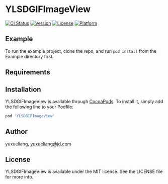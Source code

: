 # YLSDGIFImageView

[![CI Status](https://img.shields.io/travis/yuxueliang/YLSDGIFImageView.svg?style=flat)](https://travis-ci.org/yuxueliang/YLSDGIFImageView)
[![Version](https://img.shields.io/cocoapods/v/YLSDGIFImageView.svg?style=flat)](https://cocoapods.org/pods/YLSDGIFImageView)
[![License](https://img.shields.io/cocoapods/l/YLSDGIFImageView.svg?style=flat)](https://cocoapods.org/pods/YLSDGIFImageView)
[![Platform](https://img.shields.io/cocoapods/p/YLSDGIFImageView.svg?style=flat)](https://cocoapods.org/pods/YLSDGIFImageView)

## Example

To run the example project, clone the repo, and run `pod install` from the Example directory first.

## Requirements

## Installation

YLSDGIFImageView is available through [CocoaPods](https://cocoapods.org). To install
it, simply add the following line to your Podfile:

```ruby
pod 'YLSDGIFImageView'
```

## Author

yuxueliang, yuxueliang@jd.com

## License

YLSDGIFImageView is available under the MIT license. See the LICENSE file for more info.
